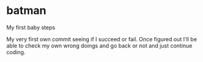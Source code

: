 # batman
My first baby steps

My very first own commit seeing if I succeed or fail.
Once figured out I'll be able to check my own wrong doings and go back or not and just continue coding. 
